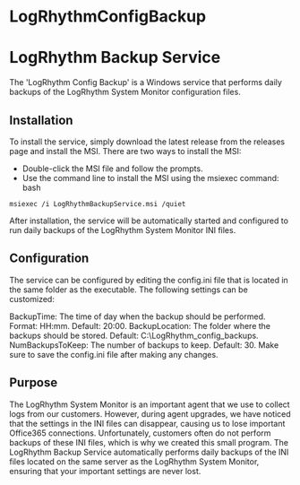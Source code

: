 # LogRhythmConfigBackup




# LogRhythm Backup Service

The 'LogRhythm Config Backup' is a Windows service that performs daily backups of the LogRhythm System Monitor configuration files.

## Installation

To install the service, simply download the latest release from the releases page and install the MSI. There are two ways to install the MSI:

* Double-click the MSI file and follow the prompts.
* Use the command line to install the MSI using the msiexec command:
bash
```
msiexec /i LogRhythmBackupService.msi /quiet
```
After installation, the service will be automatically started and configured to run daily backups of the LogRhythm System Monitor INI files.


## Configuration

The service can be configured by editing the config.ini file that is located in the same folder as the executable. The following settings can be customized:

BackupTime: The time of day when the backup should be performed. Format: HH:mm. Default: 20:00.
BackupLocation: The folder where the backups should be stored. Default: C:\LogRhythm_config_backups.
NumBackupsToKeep: The number of backups to keep. Default: 30.
Make sure to save the config.ini file after making any changes.

## Purpose

The LogRhythm System Monitor is an important agent that we use to collect logs from our customers. However, during agent upgrades, we have noticed that the settings in the INI files can disappear, causing us to lose important Office365 connections. Unfortunately, customers often do not perform backups of these INI files, which is why we created this small program. The LogRhythm Backup Service automatically performs daily backups of the INI files located on the same server as the LogRhythm System Monitor, ensuring that your important settings are never lost.
